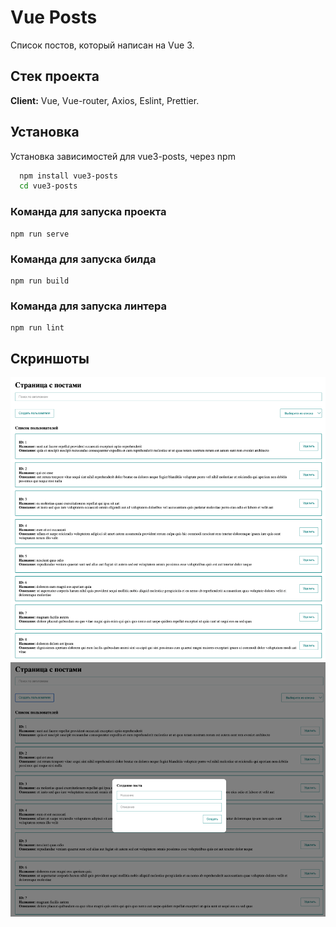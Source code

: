 
# Vue Posts

Список постов, который написан на Vue 3.

## Стек проекта

**Client:** Vue, Vue-router, Axios, Eslint, Prettier.



## Установка

Установка зависимостей для vue3-posts, через npm

```bash
  npm install vue3-posts
  cd vue3-posts
```
### Команда для запуска проекта
```
npm run serve
```

### Команда для запуска билда
```
npm run build
```

### Команда для запуска линтера
```
npm run lint
```

## Скриншоты

<img src='./public/screens/img.png' alt='image'>
<img src='./public/screens/img_1.png' alt='image 1'>


